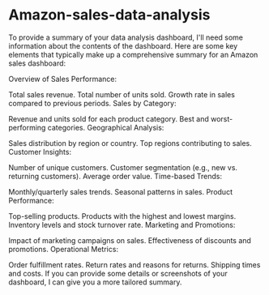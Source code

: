 # Amazon-sales-data-analysis
To provide a summary of your data analysis dashboard, I'll need some information about the contents of the dashboard. Here are some key elements that typically make up a comprehensive summary for an Amazon sales dashboard:

Overview of Sales Performance:

Total sales revenue.
Total number of units sold.
Growth rate in sales compared to previous periods.
Sales by Category:

Revenue and units sold for each product category.
Best and worst-performing categories.
Geographical Analysis:

Sales distribution by region or country.
Top regions contributing to sales.
Customer Insights:

Number of unique customers.
Customer segmentation (e.g., new vs. returning customers).
Average order value.
Time-based Trends:

Monthly/quarterly sales trends.
Seasonal patterns in sales.
Product Performance:

Top-selling products.
Products with the highest and lowest margins.
Inventory levels and stock turnover rate.
Marketing and Promotions:

Impact of marketing campaigns on sales.
Effectiveness of discounts and promotions.
Operational Metrics:

Order fulfillment rates.
Return rates and reasons for returns.
Shipping times and costs.
If you can provide some details or screenshots of your dashboard, I can give you a more tailored summary.

